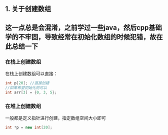 ## 1. 关于创建数组
这一点总是会混淆，之前学过一些java，然后cpp基础学的不牢固，导致经常在初始化数组的时候犯错，故在此总结一下
---
### 在栈上创建数组
在栈上创建数组可以直接：
```c++
int p[20]; //直接创建
//如果希望初始化则可以
int arr[3] = {0, 3, 5};
```
### 在堆上创建数组
一般都是定义指针进行创建，指定数组空间大小即可
```c++
int *p = new int[20];
```

